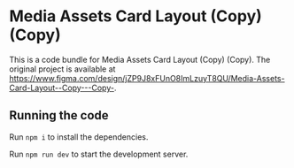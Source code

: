 
  # Media Assets Card Layout (Copy) (Copy)

  This is a code bundle for Media Assets Card Layout (Copy) (Copy). The original project is available at https://www.figma.com/design/jZP9J8xFUnO8ImLzuyT8QU/Media-Assets-Card-Layout--Copy---Copy-.

  ## Running the code

  Run `npm i` to install the dependencies.

  Run `npm run dev` to start the development server.
  